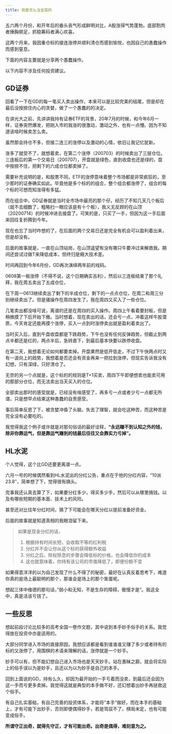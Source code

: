 ```yaml
---
title: 我是怎么当韭菜的
---
```



五六两个月份，和开年后的垂头丧气形成鲜明对比，A股涨得气势蓬勃。底部割肉者捶胸顿足，抓稳筹码者满心欢喜。

这两个月来，我因重仓标的接连涨停并顺利清仓而感到愉悦，也因自己的愚蠢操作而感到窒息。

下面的内容主要就是分享两个愚蠢操作。

以下内容不涉及任何投资建议。


## GD证券
回看了一下在GD的每一笔买入卖出操作，本来可以是比较完美的结尾，但是却在最后没按捺住内心的贪婪，做了一个愚蠢的的决定。

在讲光大之前，先讲讲我持有证券ETF的背景，20年7月的时候，和今年6月一样，证券突然爆发，把刚入市的我涨的很激动，激动之外，也有一点懵。因为不知道该啥时候卖怎么卖。

虽然那会持仓不多，但接二连三的涨停以及激动的心情，依旧让我记忆犹新。

涨多了就受不了，就想着卖，在第二个涨停（200703）的时候卖出了三层仓位。三连板后的第一个交易日（200707），开盘就是绿色，直到收盘也还是绿的，盘中按捺不住，把剩下的六成仓位都卖掉了。

需要补充说明的是，和股票不同，ETF的涨停意味着整个市场都是非常疯狂的，至少那时的证券确实如此。毕竟他是多个标的的组合，整个组合都涨停了，组合的每个标的可想而知涨得有多猛。

而在组合中，GD证券就是当时全市场中最亮的那个仔。经历了不知几天几个板后（就不去细数了，粗略扫一眼应该是有十个板），我义无反顾的在山顶（20200714）的时候冲进去接盘了。可笑的是，只买了一手，但因为这一手后面来回往复折腾到今年。

现在也忘了当时咋想的了，在后面的两个交易日还是完全有机会可以盈利着出来，但是却没有。

后面的故事就是，一直在山顶站岗，在山顶遥望有没有哪只牛要冲过来解救我。期间还尝试过做T来降低成本，但终归是瘾大技术差。

时间再回到今年6月份，GD再次演绎两年前的戏码。

0608第一板涨停（不得不说，这个日期确实吉利），然后以三连板结束了那个礼拜，我在周五卖出了五成仓位，

在下周一0613继续卖出了剩下的半成仓位，剩下的一点点仓位，在周二和周三分别继续卖出了。但是骚操作在周四发生了，我在周四又买入了一些仓位。

几笔卖出都没啥可说，离谱的还是在周四的买入操作。周四上午看着要封板，但是稍微摸了下后开始下撤。当时想着，现在卖出的话，还会亏一点，冲着这样牛股潜质，今天肯定还能再摸个涨停，买入一点到时涨停卖出就是盈利着卖出了。

当时买入后，直到午盘收盘都是下跌趋势，下午也没有任何反弹趋势，但截止到两点半都还是红的，两点半后，急转直下，到最后基本快要以跌停收盘。

在第二天，我想着无论如何都要卖掉。开盘果然是低开低走，不过下午快两点时又有一波向上的趋势，我想着是否还会有资金再来一把拉到涨停，但现实告诉我没有幻想，只有深绿，只好清仓了。

无奈的另一个点就是，这个标的的规则是T+1买卖，周四下午即便想卖也能卖可用的那部分仓位，而无法卖出当天买入的仓位。

全部卖出那时的感受就是，已经没有啥感受了，再多亏一点或者少亏一点都无所谓，只是想早点结束这种愚蠢的自责感受。

事后简单反思了下，被贪婪冲昏了头脑，失去了理智，就会吃这种苦，而这种苦是完全没有必要吃的。

我觉得我这个例子或许就是对那句俗话的最好诠释，**“永远赚不到认知之外的钱，除非你靠运气，但是靠运气赚到的钱最后往往又会靠实力亏掉”。**


## HL水泥
个人觉得，这个比GD还要更离谱一点。

六月一号的时候偶然看到HL水泥出的分红公告，重点在于他的分红内容，“10派23.8”，简单想了下，觉得很有搞头。

完事我还认真去算了下，如果要分红多少，得买多少手，然后可以从哪里搞钱。以及有哪些短期的基本面、技术上的风险。

甚至还对比往年分红时间，猜了下可能会在哪天分红以提前准备好资金。

后面的故事就是知道真相的我眼泪留下来。

> 如果是现金分红的话，
> 1. 根据持有时间长短，会收取不等的红利税
> 2. 分红并不会让你从这个标的获得额外收益
> 3. 分红之后，除权除息的步骤会降低标的价格，也会降低你的成本
> 4. 这也就意味着，你持有该公司的市值降低了，即便份额不变

如果得意洋洋的以为自己发现了什么不得了的秘密，最好在认真反着思考下，难道你真的是场上最聪明的那个，那谁会是场上的那个笨蛋呢。

想起三体中维德的那句话，”弱小和无知，不是生存的障碍，傲慢才是“。我这全中，真是活该亏钱了。

## 一些反思

想起前段讨论比较多的高考全国一卷作文题，其中说到本手妙手俗手的关系。我觉得放在投资中亦是适用的。

大部分同学进入市场的直接原因，我想应该都是看到谁谁谁又赚了多少或者持有的标的又涨停了，用围棋的术语来理解的话，涨停就是一个妙手。

妙手可以有，但不能幻想自己进入市场也是天天妙手。站在愚昧之巅，就会将实际上的俗手误以为是妙手，且还以为以为妙手是自己的本手。

回到上面说的GD，持有么久，却因为最开始的一手亏着而没卖，到最后还会因为这一手而亏更多卖掉。我觉得这就是典型的本手做不好，还幻想着出妙手再拯救这个俗手。

有自己扎实基础，有自己完善的投资体系，才能将“本手”做好，而在本手的基础上，才有可能下出妙手，否则即便偶得妙手，若是驾驭不了，棋局未定，也有可能变成俗手。

**所谓守正出奇，就得先守正，才有可能出奇。出奇是偶得，难刻意为之。**

